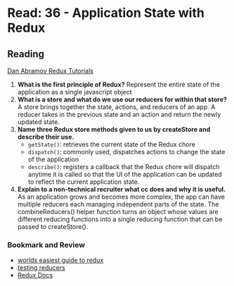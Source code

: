 # Read: 36 - Application State with Redux

## Reading

[Dan Abramov Redux Tutorials](https://egghead.io/courses/getting-started-with-redux)

1. **What is the first principle of Redux?** Represent the entire state of the application as a single javascript object
2. **What is a store and what do we use our reducers for within that store?** A store brings together the state, actions, and reducers of an app. A reducer takes in the previous state and an action and return the newly updated state.
3. **Name three Redux store methods given to us by createStore and describe their use.**
    * `getState()`: retrieves the current state of the Redux chore
    * `dispatch()`: commonly used, dispatches actions to change the state of the application
    * `describe()`: registers a callback that the Redux chore will dispatch anytime it is called so that the UI of the application can be updated to reflect the current application state.
4. **Explain to a non-technical recruiter what cc does and why it is useful.** As an application grows and becomes more complex, the app can have multiple reducers each managing independent parts of the state. The combineReducers() helper function turns an object whose values are different reducing functions into a single reducing function that can be passed to createStore().

### Bookmark and Review

* [worlds easiest guide to redux](https://medium.freecodecamp.org/understanding-redux-the-worlds-easiest-guide-to-beginning-redux-c695f45546f6)
* [testing reducers](https://medium.com/@netxm/testing-redux-reducers-with-jest-6653abbfe3e1)
* [Redux Docs](https://redux.js.org/)
